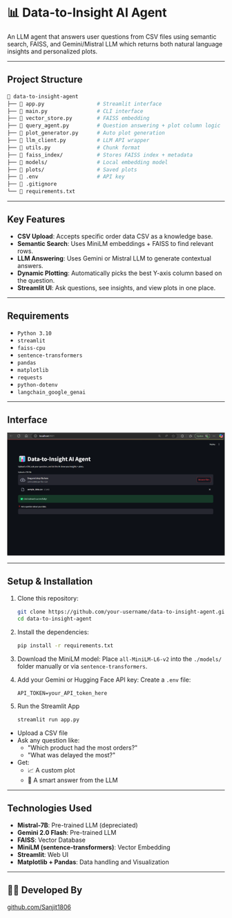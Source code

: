 # 📊 Data-to-Insight AI Agent

An LLM agent that answers user questions from CSV files using semantic search, FAISS, and Gemini/Mistral LLM which returns both natural language insights and personalized plots.

---

## Project Structure

```bash
📂 data-to-insight-agent
├── 📄 app.py                 # Streamlit interface
├── 📄 main.py                # CLI interface
├── 📄 vector_store.py        # FAISS embedding
├── 📄 query_agent.py         # Question answering + plot column logic
├── 📄 plot_generator.py      # Auto plot generation
├── 📄 llm_client.py          # LLM API wrapper
├── 📄 utils.py               # Chunk format
├── 📁 faiss_index/           # Stores FAISS index + metadata
├── 📁 models/                # Local embedding model
├── 📁 plots/                 # Saved plots
├── 📄 .env                   # API key
├── 📄 .gitignore
└── 📄 requirements.txt
```

---

## Key Features

- **CSV Upload**: Accepts specific order data CSV as a knowledge base.
- **Semantic Search**: Uses MiniLM embeddings + FAISS to find relevant rows.
- **LLM Answering**: Uses Gemini or Mistral LLM to generate contextual answers.
- **Dynamic Plotting**: Automatically picks the best Y-axis column based on the question.
- **Streamlit UI**: Ask questions, see insights, and view plots in one place.

---

## Requirements

  - `Python 3.10`
  - `streamlit`
  - `faiss-cpu`
  - `sentence-transformers`
  - `pandas`
  - `matplotlib`
  - `requests`
  - `python-dotenv`
  - `langchain_google_genai`

---

## Interface

<img src="Output_Screenshots/CSV_Indexing.png" alt="Image" width="650"/>

---

## Setup & Installation

1. Clone this repository:
   ```bash
   git clone https://github.com/your-username/data-to-insight-agent.git
   cd data-to-insight-agent
   ```

2. Install the dependencies:
   ```bash
   pip install -r requirements.txt
   ```

3. Download the MiniLM model:
   Place `all-MiniLM-L6-v2` into the `./models/` folder manually or via `sentence-transformers`.

4. Add your Gemini or Hugging Face API key:
   Create a `.env` file:
   ```env
   API_TOKEN=your_API_token_here
   ```

5. Run the Streamlit App

   ```bash
   streamlit run app.py
   ```

- Upload a CSV file
- Ask any question like:
  - "Which product had the most orders?"
  - "What was delayed the most?"
- Get:
  - 📈 A custom plot
  - 🧠 A smart answer from the LLM

---

## Technologies Used

- **Mistral-7B**: Pre-trained LLM (depreciated)
- **Gemini 2.0 Flash**: Pre-trained LLM
- **FAISS**: Vector Database
- **MiniLM (sentence-transformers)**: Vector Embedding
- **Streamlit**: Web UI
- **Matplotlib + Pandas**: Data handling and Visualization

---

## 👨‍💻 Developed By

[github.com/Sanjit1806](https://github.com/Sanjit1806)
